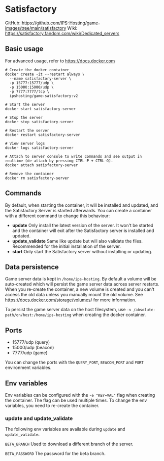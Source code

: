# Satisfactory

GitHub: https://github.com/IPS-Hosting/game-images/tree/main/satisfactory
Wiki: https://satisfactory.fandom.com/wiki/Dedicated_servers

## Basic usage
For advanced usage, refer to https://docs.docker.com
```shell
# Create the docker container
docker create -it --restart always \
  --name satisfactory-server \
  -p 15777:15777/udp \
  -p 15000:15000/udp \
  -p 7777:7777/tcp \
  ipshosting/game-satisfactory:v2
  
# Start the server
docker start satisfactory-server

# Stop the server
docker stop satisfactory-server

# Restart the server
docker restart satisfactory-server

# View server logs
docker logs satisfactory-server

# Attach to server console to write commands and see output in realtime (de-attach by pressing CTRL-P + CTRL-Q).
docker attach satisfactory-server

# Remove the container
docker rm satisfactory-server
```

## Commands
By default, when starting the container, it will be installed and updated, and the Satisfactory Server is started afterwards.
You can create a container with a different command to change this behaviour:
* **update** Only install the latest version of the server. It won't be started and the container will exit after the Satisfactory server is installed and updated.
* **update_validate** Same like update but will also validate the files. Recommended for the initial installation of the server.
* **start** Only start the Satisfactory server without installing or updating.

## Data persistence
Game server data is kept in `/home/ips-hosting`.
By default a volume will be auto-created which will persist the game server data across server restarts.
When you re-create the container, a new volume is created and you can't access the old data unless you manually mount the old volume.
See https://docs.docker.com/storage/volumes/ for more information.

To persist the game server data on the host filesystem, use `-v /absolute-path/on/host:/home/ips-hosting` when creating the docker container.

## Ports
* 15777/udp (query)
* 15000/udp (beacon)
* 7777/udp (game)

You can change the ports with the `QUERY_PORT`, `BEACON_PORT` and `PORT` environment variables.

## Env variables
Env variables can be configured with the `-e "KEY=VAL"` flag when creating the container. The flag can be used multiple times.
To change the env variables, you need to re-create the container.

### update and update_validate
The following env variables are available during `update` and `update_validate`.

`BETA_BRANCH` Used to download a different branch of the server.

`BETA_PASSWORD` The password for the beta branch.
